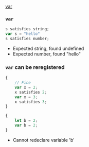 [var](https://developer.mozilla.org/en-US/docs/Web/JavaScript/Reference/Statements/var)

### `var`

```ts
s satisfies string;
var s = "hello"
s satisfies number;
```

- Expected string, found undefined
- Expected number, found "hello"

### `var` can be reregistered

```ts
{
	// Fine
	var x = 2;
	x satisfies 2;
	var x = 3;
	x satisfies 3;
}

{
	let b = 2;
	var b = 2;
}
```

- Cannot redeclare variable 'b'
